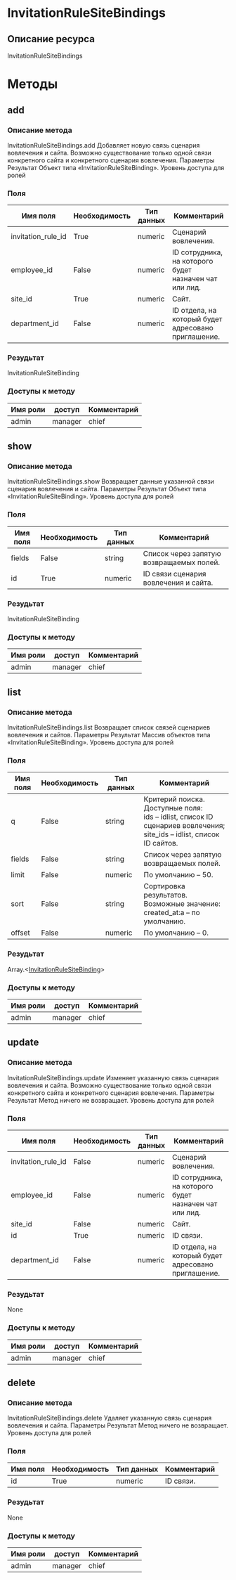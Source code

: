 
# InvitationRuleSiteBindings

## Описание ресурса
InvitationRuleSiteBindings

# Методы

## add

### Описание метода
InvitationRuleSiteBindings.add
Добавляет новую связь сценария вовлечения и сайта.
Возможно существование только одной связи конкретного сайта и конкретного сценария вовлечения.
Параметры
Результат
Объект типа «InvitationRuleSiteBinding».
Уровень доступа для ролей


### Поля

| Имя поля | Необходимость | Тип данных | Комментарий |
|---|---|---|---|
|invitation_rule_id|True|numeric|Сценарий вовлечения.<br/>|
|employee_id|False|numeric|ID сотрудника, на которого будет назначен чат или лид.<br/>|
|site_id|True|numeric|Сайт.<br/>|
|department_id|False|numeric|ID отдела, на который будет адресовано приглашение.<br/>|

### Резудьтат
InvitationRuleSiteBinding
### Доступы к методу

| Имя роли | доступ | Комментарий |
|---|---|---|
|admin|manager|chief|chief_partner|operator|admin_partner
## show

### Описание метода
InvitationRuleSiteBindings.show
Возвращает данные указанной связи сценария вовлечения и сайта.
Параметры
Результат
Объект типа «InvitationRuleSiteBinding».
Уровень доступа для ролей


### Поля

| Имя поля | Необходимость | Тип данных | Комментарий |
|---|---|---|---|
|fields|False|string|Список через запятую возвращаемых полей.<br/>|
|id|True|numeric|ID связи сценария вовлечения и сайта.<br/>|

### Резудьтат
InvitationRuleSiteBinding
### Доступы к методу

| Имя роли | доступ | Комментарий |
|---|---|---|
|admin|manager|chief|chief_partner|operator|admin_partner
## list

### Описание метода
InvitationRuleSiteBindings.list
Возвращает список связей сценариев вовлечения и сайтов.
Параметры
Результат
Массив объектов типа «InvitationRuleSiteBinding».
Уровень доступа для ролей


### Поля

| Имя поля | Необходимость | Тип данных | Комментарий |
|---|---|---|---|
|q|False|string|Критерий поиска.<br/>Доступные поля:<br/>ids – idlist, список ID сценариев вовлечения;<br/>site_ids – idlist, список ID сайтов.<br/>|
|fields|False|string|Список через запятую возвращаемых полей.<br/>|
|limit|False|numeric|По умолчанию – 50.<br/>|
|sort|False|string|Сортировка результатов.<br/>Возможные значение:<br/>created_at:a – по умолчанию.<br/>|
|offset|False|numeric|По умолчанию – 0.<br/>|

### Резудьтат
Array.<[InvitationRuleSiteBinding](/docs/types/InvitationRuleSiteBinding.md)>
### Доступы к методу

| Имя роли | доступ | Комментарий |
|---|---|---|
|admin|manager|chief|chief_partner|operator|admin_partner
## update

### Описание метода
InvitationRuleSiteBindings.update
Изменяет указанную связь сценария вовлечения и сайта.
Возможно существование только одной связи конкретного сайта и конкретного сценария вовлечения.
Параметры
Результат
Метод ничего не возвращает.
Уровень доступа для ролей


### Поля

| Имя поля | Необходимость | Тип данных | Комментарий |
|---|---|---|---|
|invitation_rule_id|False|numeric|Сценарий вовлечения.<br/>|
|employee_id|False|numeric|ID сотрудника, на которого будет назначен чат или лид.<br/>|
|site_id|False|numeric|Сайт.<br/>|
|id|True|numeric|ID связи.<br/>|
|department_id|False|numeric|ID отдела, на который будет адресовано приглашение.<br/>|

### Резудьтат
None
### Доступы к методу

| Имя роли | доступ | Комментарий |
|---|---|---|
|admin|manager|chief|chief_partner|operator|admin_partner
## delete

### Описание метода
InvitationRuleSiteBindings.delete
Удаляет указанную связь сценария вовлечения и сайта.
Параметры
Результат
Метод ничего не возвращает.
Уровень доступа для ролей


### Поля

| Имя поля | Необходимость | Тип данных | Комментарий |
|---|---|---|---|
|id|True|numeric|ID связи.<br/>|

### Резудьтат
None
### Доступы к методу

| Имя роли | доступ | Комментарий |
|---|---|---|
|admin|manager|chief|chief_partner|operator|admin_partner
